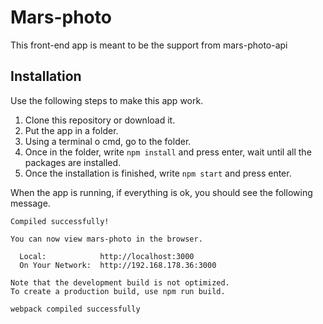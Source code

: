 # Mars-photo

This front-end app is meant to be the support from mars-photo-api

## Installation

Use the following steps to make this app work.

1. Clone this repository or download it.
2. Put the app in a folder.
3. Using a terminal o cmd, go to the folder.
4. Once in the folder, write ```npm install``` and press enter, wait until all the packages are installed.
5. Once the installation is finished, write ```npm start``` and press enter.

When the app is running, if everything is ok, you should see the following message.

```
Compiled successfully!

You can now view mars-photo in the browser.

  Local:            http://localhost:3000
  On Your Network:  http://192.168.178.36:3000

Note that the development build is not optimized.
To create a production build, use npm run build.

webpack compiled successfully

```
